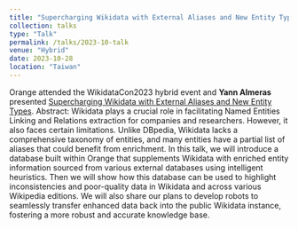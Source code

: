 ```yaml
---
title: "Supercharging Wikidata with External Aliases and New Entity Types"
collection: talks
type: "Talk"
permalink: /talks/2023-10-talk
venue: "Hybrid"
date: 2023-10-28
location: "Taiwan"
---
```


Orange attended the WikidataCon2023 hybrid event and **Yann Almeras** presented [Supercharging Wikidata with External Aliases and New Entity Types](https://pretalx.com/wikidatacon2023/talk/MRZBDV/).
Abstract:  Wikidata plays a crucial role in facilitating Named Entities Linking and Relations extraction for companies and researchers. However, it also faces certain limitations. Unlike DBpedia, Wikidata lacks a comprehensive taxonomy of entities, and many entities have a partial list of aliases that could benefit from enrichment. In this talk, we will introduce a database built within Orange that supplements Wikidata with enriched entity information sourced from various external databases using intelligent heuristics. Then we will show how this database can be used to highlight inconsistencies and poor-quality data in Wikidata and across various Wikipedia editions. We will also share our plans to develop robots to seamlessly transfer enhanced data back into the public Wikidata instance, fostering a more robust and accurate knowledge base.

